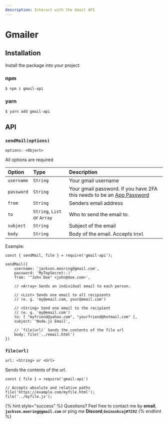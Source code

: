 ```yaml
---
description: Interact with the Gmail API
---
```


# Gmailer

## Installation

Install the package into your project:

### npm

```
$ npm i gmail-api
```

### yarn

```
$ yarn add gmail-api
```

## API

### `sendMail(options)`

`options: <Object>`

All options are required

| Option | Type | Description |
| :--- | :--- | :--- |
| `username` |  `String` | Your gmail username |
| `password` | `String` | Your gmail password. If you have 2FA this needs to be an [App Password](https://myaccount.google.com/apppasswords?utm_source=google-account&utm_medium=web&rapt=AEjHL4PF6gZJQaty6YPxHvAxr2rquv_z7k-7DnEfSd786uc8jA1ayfWlInV9ZCn1st4VQ32qL63MpDQLbsv-FAfSmjR93ZLBtA) |
| `from` | `String` | Senders email address |
| `to` | `String`, `List` or `Array` | Who to send the email to. |
| `subject` | `String` | Subject of the email |
| `body` | `String` | Body of the email. Accepts `html` |

Example:

    const { sendMail, file } = require('gmail-api');

    sendMail({
        username: 'jackson.mooring@gmail.com',
        password: 'MyTopSecret:-)'
        from: '"John Doe" <john@doe.com>',

        // <Array> Sends an individual email to each person.

        // <List> Sends one email to all recipients
        // (e. g. 'my@email.com, your@email.com')

        // <String> Send one email to the recipient
        // (e. g. 'my@email.com')
        to: [ "myfriend@yahoo.com", "yourfriend@hotmail.com" ], 
        subject: 'Node.js Email',

        // `file(url)` Sends the contents of the file url
        body: file('../email.html')
    })

### `file(url)`

 `url: <String> or <Url>`

Sends the contents of the url.

```
const { file } = require('gmail-api')

// Accepts absolute and relative paths
file('https://example.com/myfile.html');
file('../myfile.js');
```

{% hint style="success" %}
Questions? Feel free to contact me by **email**, **`jackson.mooring@gmail.com`** or ping me **Discord**,**`Gninoskcaj#7292`**
{% endhint %}

